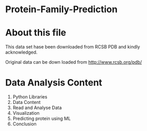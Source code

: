 # Protein-Family-Prediction
# About this file
This data set hase been downloaded from RCSB PDB and kindly acknowledged.

Original data can be down loaded from http://www.rcsb.org/pdb/
# Data Analysis Content
1. Python Libraries
2. Data Content
3. Read and Analyse Data
4. Visualization
5. Predicting protein  using ML
6. Conclusion


